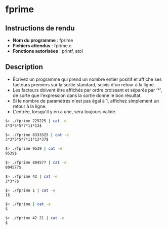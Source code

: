 # fprime
## Instructions de rendu

- **Nom du programme** : fprime
- **Fichiers attendus** : fprime.c
- **Fonctions autorisées** : printf, atoi

## Description
 - Écrivez un programme qui prend un nombre entier positif et affiche ses facteurs premiers sur la sortie standard, suivis d'un retour à la ligne.
 - Les facteurs doivent être affichés par ordre croissant et séparés par '*', de sorte que l'expression dans la sortie donne le bon résultat.
 - Si le nombre de paramètres n'est pas égal à 1, affichez simplement un retour à la ligne.
 - L'entrée, lorsqu'il y en a une, sera toujours valide.
 ```bash
 $> ./fprime 225225 | cat -e
3*3*5*5*7*11*13$

$> ./fprime 8333325 | cat -e
3*3*5*5*7*11*13*37$

$> ./fprime 9539 | cat -e
9539$

$> ./fprime 804577 | cat -e
804577$

$> ./fprime 42 | cat -e
2*3*7$

$> ./fprime 1 | cat -e
1$

$> ./fprime | cat -e
$

$> ./fprime 42 21 | cat -e
$
```